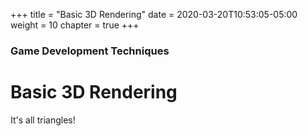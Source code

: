 +++
title = "Basic 3D Rendering"
date = 2020-03-20T10:53:05-05:00
weight = 10
chapter = true
+++

### Game Development Techniques

# Basic 3D Rendering

It's all triangles!